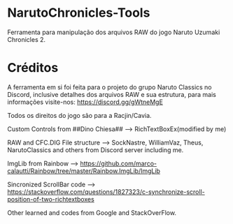 # NarutoChronicles-Tools
 Ferramenta para manipulação dos arquivos RAW do jogo Naruto Uzumaki Chronicles 2.

# Créditos
A ferramenta em si foi feita para o projeto do grupo Naruto Classics no Discord, inclusive detalhes dos
arquivos RAW e sua estrutura, para mais informações visite-nos: https://discord.gg/gWtneMgE

Todos os direitos do jogo são para a Racjin/Cavia.

Custom Controls from ##Dino Chiesa## --> RichTextBoxEx(modified by me)

RAW and CFC.DIG File structure --> SockNastre, WilliamVaz, Theus, NarutoClassics and others from Discord server including me.

ImgLib from Rainbow --> https://github.com/marco-calautti/Rainbow/tree/master/Rainbow.ImgLib/ImgLib

Sincronized ScrollBar code --> https://stackoverflow.com/questions/1827323/c-synchronize-scroll-position-of-two-richtextboxes

Other learned and codes from Google and StackOverFlow.
